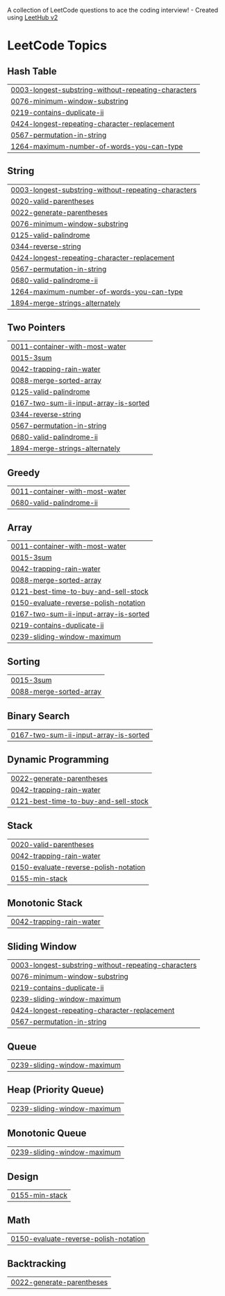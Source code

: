 A collection of LeetCode questions to ace the coding interview! - Created using [LeetHub v2](https://github.com/arunbhardwaj/LeetHub-2.0)
<!---LeetCode Topics Start-->
# LeetCode Topics
## Hash Table
|  |
| ------- |
| [0003-longest-substring-without-repeating-characters](https://github.com/jay-1806/Leetcode/tree/master/0003-longest-substring-without-repeating-characters) |
| [0076-minimum-window-substring](https://github.com/jay-1806/Leetcode/tree/master/0076-minimum-window-substring) |
| [0219-contains-duplicate-ii](https://github.com/jay-1806/Leetcode/tree/master/0219-contains-duplicate-ii) |
| [0424-longest-repeating-character-replacement](https://github.com/jay-1806/Leetcode/tree/master/0424-longest-repeating-character-replacement) |
| [0567-permutation-in-string](https://github.com/jay-1806/Leetcode/tree/master/0567-permutation-in-string) |
| [1264-maximum-number-of-words-you-can-type](https://github.com/jay-1806/Leetcode/tree/master/1264-maximum-number-of-words-you-can-type) |
## String
|  |
| ------- |
| [0003-longest-substring-without-repeating-characters](https://github.com/jay-1806/Leetcode/tree/master/0003-longest-substring-without-repeating-characters) |
| [0020-valid-parentheses](https://github.com/jay-1806/Leetcode/tree/master/0020-valid-parentheses) |
| [0022-generate-parentheses](https://github.com/jay-1806/Leetcode/tree/master/0022-generate-parentheses) |
| [0076-minimum-window-substring](https://github.com/jay-1806/Leetcode/tree/master/0076-minimum-window-substring) |
| [0125-valid-palindrome](https://github.com/jay-1806/Leetcode/tree/master/0125-valid-palindrome) |
| [0344-reverse-string](https://github.com/jay-1806/Leetcode/tree/master/0344-reverse-string) |
| [0424-longest-repeating-character-replacement](https://github.com/jay-1806/Leetcode/tree/master/0424-longest-repeating-character-replacement) |
| [0567-permutation-in-string](https://github.com/jay-1806/Leetcode/tree/master/0567-permutation-in-string) |
| [0680-valid-palindrome-ii](https://github.com/jay-1806/Leetcode/tree/master/0680-valid-palindrome-ii) |
| [1264-maximum-number-of-words-you-can-type](https://github.com/jay-1806/Leetcode/tree/master/1264-maximum-number-of-words-you-can-type) |
| [1894-merge-strings-alternately](https://github.com/jay-1806/Leetcode/tree/master/1894-merge-strings-alternately) |
## Two Pointers
|  |
| ------- |
| [0011-container-with-most-water](https://github.com/jay-1806/Leetcode/tree/master/0011-container-with-most-water) |
| [0015-3sum](https://github.com/jay-1806/Leetcode/tree/master/0015-3sum) |
| [0042-trapping-rain-water](https://github.com/jay-1806/Leetcode/tree/master/0042-trapping-rain-water) |
| [0088-merge-sorted-array](https://github.com/jay-1806/Leetcode/tree/master/0088-merge-sorted-array) |
| [0125-valid-palindrome](https://github.com/jay-1806/Leetcode/tree/master/0125-valid-palindrome) |
| [0167-two-sum-ii-input-array-is-sorted](https://github.com/jay-1806/Leetcode/tree/master/0167-two-sum-ii-input-array-is-sorted) |
| [0344-reverse-string](https://github.com/jay-1806/Leetcode/tree/master/0344-reverse-string) |
| [0567-permutation-in-string](https://github.com/jay-1806/Leetcode/tree/master/0567-permutation-in-string) |
| [0680-valid-palindrome-ii](https://github.com/jay-1806/Leetcode/tree/master/0680-valid-palindrome-ii) |
| [1894-merge-strings-alternately](https://github.com/jay-1806/Leetcode/tree/master/1894-merge-strings-alternately) |
## Greedy
|  |
| ------- |
| [0011-container-with-most-water](https://github.com/jay-1806/Leetcode/tree/master/0011-container-with-most-water) |
| [0680-valid-palindrome-ii](https://github.com/jay-1806/Leetcode/tree/master/0680-valid-palindrome-ii) |
## Array
|  |
| ------- |
| [0011-container-with-most-water](https://github.com/jay-1806/Leetcode/tree/master/0011-container-with-most-water) |
| [0015-3sum](https://github.com/jay-1806/Leetcode/tree/master/0015-3sum) |
| [0042-trapping-rain-water](https://github.com/jay-1806/Leetcode/tree/master/0042-trapping-rain-water) |
| [0088-merge-sorted-array](https://github.com/jay-1806/Leetcode/tree/master/0088-merge-sorted-array) |
| [0121-best-time-to-buy-and-sell-stock](https://github.com/jay-1806/Leetcode/tree/master/0121-best-time-to-buy-and-sell-stock) |
| [0150-evaluate-reverse-polish-notation](https://github.com/jay-1806/Leetcode/tree/master/0150-evaluate-reverse-polish-notation) |
| [0167-two-sum-ii-input-array-is-sorted](https://github.com/jay-1806/Leetcode/tree/master/0167-two-sum-ii-input-array-is-sorted) |
| [0219-contains-duplicate-ii](https://github.com/jay-1806/Leetcode/tree/master/0219-contains-duplicate-ii) |
| [0239-sliding-window-maximum](https://github.com/jay-1806/Leetcode/tree/master/0239-sliding-window-maximum) |
## Sorting
|  |
| ------- |
| [0015-3sum](https://github.com/jay-1806/Leetcode/tree/master/0015-3sum) |
| [0088-merge-sorted-array](https://github.com/jay-1806/Leetcode/tree/master/0088-merge-sorted-array) |
## Binary Search
|  |
| ------- |
| [0167-two-sum-ii-input-array-is-sorted](https://github.com/jay-1806/Leetcode/tree/master/0167-two-sum-ii-input-array-is-sorted) |
## Dynamic Programming
|  |
| ------- |
| [0022-generate-parentheses](https://github.com/jay-1806/Leetcode/tree/master/0022-generate-parentheses) |
| [0042-trapping-rain-water](https://github.com/jay-1806/Leetcode/tree/master/0042-trapping-rain-water) |
| [0121-best-time-to-buy-and-sell-stock](https://github.com/jay-1806/Leetcode/tree/master/0121-best-time-to-buy-and-sell-stock) |
## Stack
|  |
| ------- |
| [0020-valid-parentheses](https://github.com/jay-1806/Leetcode/tree/master/0020-valid-parentheses) |
| [0042-trapping-rain-water](https://github.com/jay-1806/Leetcode/tree/master/0042-trapping-rain-water) |
| [0150-evaluate-reverse-polish-notation](https://github.com/jay-1806/Leetcode/tree/master/0150-evaluate-reverse-polish-notation) |
| [0155-min-stack](https://github.com/jay-1806/Leetcode/tree/master/0155-min-stack) |
## Monotonic Stack
|  |
| ------- |
| [0042-trapping-rain-water](https://github.com/jay-1806/Leetcode/tree/master/0042-trapping-rain-water) |
## Sliding Window
|  |
| ------- |
| [0003-longest-substring-without-repeating-characters](https://github.com/jay-1806/Leetcode/tree/master/0003-longest-substring-without-repeating-characters) |
| [0076-minimum-window-substring](https://github.com/jay-1806/Leetcode/tree/master/0076-minimum-window-substring) |
| [0219-contains-duplicate-ii](https://github.com/jay-1806/Leetcode/tree/master/0219-contains-duplicate-ii) |
| [0239-sliding-window-maximum](https://github.com/jay-1806/Leetcode/tree/master/0239-sliding-window-maximum) |
| [0424-longest-repeating-character-replacement](https://github.com/jay-1806/Leetcode/tree/master/0424-longest-repeating-character-replacement) |
| [0567-permutation-in-string](https://github.com/jay-1806/Leetcode/tree/master/0567-permutation-in-string) |
## Queue
|  |
| ------- |
| [0239-sliding-window-maximum](https://github.com/jay-1806/Leetcode/tree/master/0239-sliding-window-maximum) |
## Heap (Priority Queue)
|  |
| ------- |
| [0239-sliding-window-maximum](https://github.com/jay-1806/Leetcode/tree/master/0239-sliding-window-maximum) |
## Monotonic Queue
|  |
| ------- |
| [0239-sliding-window-maximum](https://github.com/jay-1806/Leetcode/tree/master/0239-sliding-window-maximum) |
## Design
|  |
| ------- |
| [0155-min-stack](https://github.com/jay-1806/Leetcode/tree/master/0155-min-stack) |
## Math
|  |
| ------- |
| [0150-evaluate-reverse-polish-notation](https://github.com/jay-1806/Leetcode/tree/master/0150-evaluate-reverse-polish-notation) |
## Backtracking
|  |
| ------- |
| [0022-generate-parentheses](https://github.com/jay-1806/Leetcode/tree/master/0022-generate-parentheses) |
<!---LeetCode Topics End-->